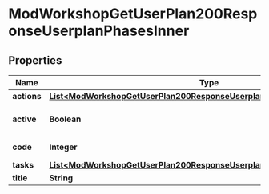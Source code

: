 

# ModWorkshopGetUserPlan200ResponseUserplanPhasesInner


## Properties

| Name | Type | Description | Notes |
|------------ | ------------- | ------------- | -------------|
|**actions** | [**List&lt;ModWorkshopGetUserPlan200ResponseUserplanPhasesInnerActionsInner&gt;**](ModWorkshopGetUserPlan200ResponseUserplanPhasesInnerActionsInner.md) |  |  [optional] |
|**active** | **Boolean** | Whether is the active task. |  [optional] |
|**code** | **Integer** | Phase code. |  [optional] |
|**tasks** | [**List&lt;ModWorkshopGetUserPlan200ResponseUserplanPhasesInnerTasksInner&gt;**](ModWorkshopGetUserPlan200ResponseUserplanPhasesInnerTasksInner.md) |  |  [optional] |
|**title** | **String** | Phase title. |  [optional] |



